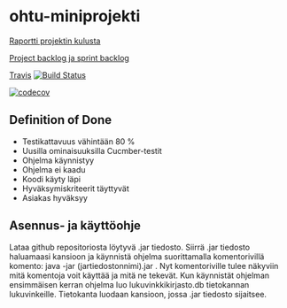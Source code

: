 # ohtu-miniprojekti

[Raportti projektin kulusta](https://docs.google.com/document/d/1KrfZPzl7eBxPWvZlQud2uOXf-9W7CmPtOJadQhz8dps/edit?usp=sharing)

[Project backlog ja sprint backlog](https://docs.google.com/spreadsheets/d/1w-N_671GRqGdUKOiKLBo_xvrbqf__6OmBoUgVhpVD2s/edit#gid=0)

[Travis](https://travis-ci.org/ankatus/ohtu-miniprojekti) [![Build Status](https://travis-ci.org/ankatus/ohtu-miniprojekti.svg?branch=konfiguraatio)](https://travis-ci.org/ankatus/ohtu-miniprojekti)  

[![codecov](https://codecov.io/gh/ankatus/ohtu-miniprojekti/branch/master/graph/badge.svg)](https://codecov.io/gh/ankatus/ohtu-miniprojekti)

## Definition of Done
- Testikattavuus vähintään 80 %
- Uusilla ominaisuuksilla Cucmber-testit
- Ohjelma käynnistyy  
- Ohjelma ei kaadu  
- Koodi käyty läpi  
- Hyväksymiskriteerit täyttyvät  
- Asiakas hyväksyy  


## Asennus- ja käyttöohje
Lataa github repositoriosta löytyvä .jar tiedosto. Siirrä .jar tiedosto haluamaasi kansioon ja käynnistä ohjelma suorittamalla komentorivillä komento: java -jar (jartiedostonnimi).jar . Nyt komentoriville tulee näkyviin mitä komentoja voit käyttää ja mitä ne tekevät. Kun käynnistät ohjelman ensimmäisen kerran ohjelma luo lukuvinkkikirjasto.db tietokannan lukuvinkeille. Tietokanta luodaan kansioon, jossa .jar tiedosto sijaitsee.


